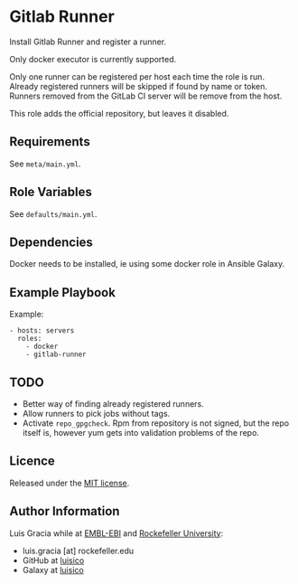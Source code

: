 Gitlab Runner
================
Install Gitlab Runner and register a runner.

Only docker executor is currently supported.

Only one runner can be registered per host each time the role is run. Already registered runners will be skipped if found by name or token. Runners removed from the GitLab CI server will be remove from the host.

This role adds the official repository, but leaves it disabled.

Requirements
------------
See `meta/main.yml`.

Role Variables
--------------
See `defaults/main.yml`.

Dependencies
------------
Docker needs to be installed, ie using some docker role in Ansible Galaxy.

Example Playbook
----------------
Example:
```
- hosts: servers
  roles:
    - docker
    - gitlab-runner
```

TODO
----
- Better way of finding already registered runners.
- Allow runners to pick jobs without tags.
- Activate `repo_gpgcheck`. Rpm from repository is not signed, but the repo itself is, however yum gets into validation problems of the repo.

Licence
-------
Released under the [MIT license](https://opensource.org/licenses/MIT).

Author Information
------------------
Luis Gracia while at [EMBL-EBI](http://www.ebi.ac.uk) and [Rockefeller University](https://www.rockefeller.edu):
- luis.gracia [at] rockefeller.edu
- GitHub at [luisico](https://github.com/luisico)
- Galaxy at [luisico](https://galaxy.ansible.com/luisico)
